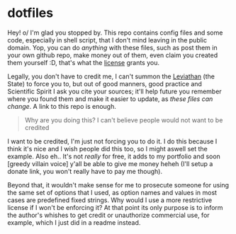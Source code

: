 
# dotfiles

Hey! o/ I'm glad you stopped by. This repo contains config files and some code,
especially in shell script, that I don't mind leaving in the public domain.
Yop, you can do *anything* with these files, such as post them in your own
github repo, make money out of them, even claim you created them yourself :D,
that's what the [license](UNLICENSE) grants you.

Legally, you don't have to credit me, I can't summon the [Leviathan][1] (the
State) to force you to, but out of good manners, good practice and Scientific
Spirit I ask you cite your sources; it'll help future you remember where you
found them and make it easier to update, as *these files can change*. A link to
this repo is enough.

[1]: https://en.wikipedia.org/wiki/Leviathan_(Hobbes_book)

> Why are you doing this? I can't believe people would not want to be credited

I want to be credited, I'm just not forcing you to do it. I do this because I
think it's nice and I wish people did this too, so I might aswell set the
example. Also eh.. It's not _really_ for free, it adds to my portfolio and soon
[greedy villain voice] y'all be able to give me money heheh (I'll setup a
donate link, you won't really have to pay me though).

Beyond that, it wouldn't make sense for me to prosecute someone for using the
same set of options that I used, as option names and values in most cases are
predefined fixed strings. Why would I use a more restrictive license if I won't
be enforcing it? At that point its only purpose is to inform the author's
whishes to get credit or unauthorize commercial use, for example, which I just
did in a readme instead.

